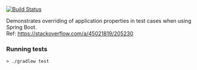 [![Build Status](https://travis-ci.org/mohnish82/so-spring-boot-testprops.svg?branch=master)](https://travis-ci.org/mohnish82/so-spring-boot-testprops)

Demonstrates overriding of application properties in test cases when using Spring Boot.  
Ref: https://stackoverflow.com/a/45021819/205230

### Running tests ###
```console
> ./gradlew test 
```

